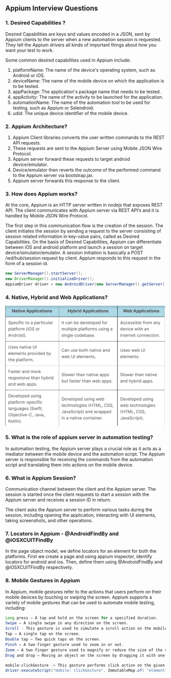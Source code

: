 ## Appium Interview Questions

### 1. Desired Capabilities ?
Desired Capabilities are keys and values encoded in a JSON, sent by Appium clients to the server when a new automation session is requested.
They tell the Appium drivers all kinds of important things about how you want your test to work.

Some common desired capabilities used in Appium include:

1. platformName: The name of the device's operating system, such as Android or iOS.
2. deviceName: The name of the mobile device on which the application is to be tested.
3. appPackage: The application's package name that needs to be tested.
4. appActivity: The name of the activity to be launched for the application.
5. automationName: The name of the automation tool to be used for testing, such as Appium or Selendroid.
6. udid: The unique device identifier of the mobile device.


### 2. Appium Architecture?

1. Appium Client libraries converts the user written commands to the REST API requests.
2. These requests are sent to the Appium Server using Mobile JSON Wire Protocol.
3. Appium server forward these requests to target android device/emulator.
4. Device/emulator then reverts the outcome of the performed command to the Appium server via bootstrap.jar.
5. Appium server forwards this response to the client.

### 3. How does Appium works?
At the core, Appium is an HTTP server written in nodejs that exposes REST API.
The client communicates with Appium server via REST API’s and it is handled by Mobile JSON Wire Protocol.

The first step in this communication flow is the creation of the session. The client initiates the session by sending a request to the server consisting of session related information in key-value pairs, called as Desired Capabilities. 
On the basis of Desired Capabilities, Appium can differentiate between iOS and android platform and launch a session on target device/simulator/emulator. A session initiation is basically a POST /wd/hub/session request by client. Appium responds to this request in the form of a session id.

```java
new ServerManager().startServer();
new DriverManager().initializeDriver();
AppiumDriver driver = new AndroidDriver(new ServerManager().getServer().getUrl(), new CapabilitiesManager().getCaps());

```

### 4. Native, Hybrid and Web Applications?

![img_1.png](img_1.png)

### 5. What is the role of appium server in automation testing?
In automation testing, the Appium server plays a crucial role as it acts as a mediator between the mobile device and the automation script. 
The Appium server is responsible for receiving the commands from the automation script and translating them into actions on the mobile device.

### 6. What is Appium Session?
Communication channel between the client and the Appium server.
The session is started once the client requests to start a session with the Appium server and receives a session ID in return.

The client asks the Appium server to perform various tasks during the session, including opening the application, interacting with UI elements, taking screenshots, and other operations.

### 7. Locators in Appium - @AndroidFindBy and @iOSXCUITFindBy
In the page object model, we define locators for an element for both the platforms. First we create a page and using appium inspector, identify locators for android and ios. 
Then, define them using @AndroidFindBy and @iOSXCUITFindBy respectively.


### 8. Mobile Gestures in Appium
In Appium, mobile gestures refer to the actions that users perform on their mobile devices by touching or swiping the screen. Appium supports a variety of mobile gestures that can be used to automate mobile testing, including:

```java
Long press — A tap and hold on the screen for a specified duration.
Swipe — A single swipe in any direction on the screen.
Scroll - This gesture is used to simulate a scroll action on the mobile device
Tap — A single tap on the screen.
Double tap — Two quick taps on the screen.
Pinch — A two-finger gesture used to zoom in or out.
Zoom — A two-finger gesture used to magnify or reduce the size of the content.
Drag and drop — Moving an object on the screen by dragging it with one finger and dropping it at a new location.
```

```java
mobile:clickGesture -> This gesture performs click action on the given element.
driver.executeScript("mobile: clickGesture", ImmutableMap.of( "elementId", ((RemoteWebElement) element).getId() ));
```
